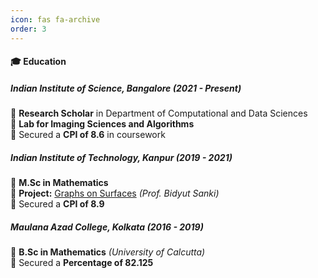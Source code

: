 ```yaml
---
icon: fas fa-archive
order: 3
---
```

#### 🎓 Education  

##### **Indian Institute of Science, Bangalore** *(2021 - Present)*  
🔹 **Research Scholar** in Department of Computational and Data Sciences  
🔹 **Lab for Imaging Sciences and Algorithms**  
🔹 Secured a **CPI of 8.6** in coursework  

##### **Indian Institute of Technology, Kanpur** *(2019 - 2021)*  
🔹 **M.Sc in Mathematics**  
🔹 **Project:** [Graphs on Surfaces](https://drive.google.com/file/d/1VCNmr5cRqLoYExJvkMv0Bw76_jlIePgS/view) *(Prof. Bidyut Sanki)*  
🔹 Secured a **CPI of 8.9**  

##### **Maulana Azad College, Kolkata** *(2016 - 2019)*  
🔹 **B.Sc in Mathematics** *(University of Calcutta)*  
🔹 Secured a **Percentage of 82.125**  
